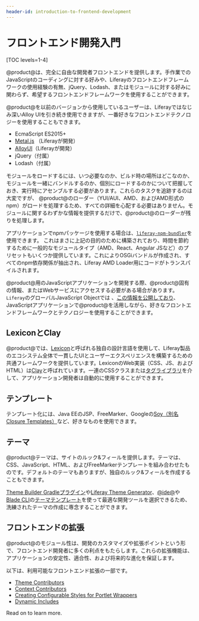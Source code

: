 ```yaml
---
header-id: introduction-to-frontend-development
---
```


# フロントエンド開発入門

[TOC levels=1-4]

@product@は、完全に自由な開発者フロントエンドを提供します。手作業でのJavaScriptのコーディングに対する好みや、Liferayのフロントエンドフレームワークの使用経験の有無、jQuery、Lodash、またはモジュールに対する好みに関わらず、希望するフロントエンドフレームワークを使用することができます。

@product@を以前のバージョンから使用しているユーザーは、Liferayではなじみ深いAlloy UIを引き続き使用できますが、一番好きなフロントエンドテクノロジーを使用することもできます。

- EcmaScript ES2015+
- [Metal.js](https://metaljs.com/) （Liferayが開発）
- [AlloyUI](https://alloyui.com/)（Liferayが開発）
- jQuery（付属）
- Lodash（付属）

モジュールをロードするには、いつ必要なのか、ビルド時の場所はどこなのか、モジュールを一緒にバンドルするのか、個別にロードするのかについて把握しておき、実行時にアセンブルする必要があります。これらのタスクを追跡するのは大変ですが、
@product@のローダー（YUI/AUI、AMD、およびAMD形式のnpm）がロードを処理するため、すべての詳細を心配する必要はありません。モジュールに関するわずかな情報を提供するだけで、@product@のローダーが残りを処理します。

アプリケーションでnpmパッケージを使用する場合は、[`liferay-npm-bundler`](/docs/7-1/reference/-/knowledge_base/r/liferay-npm-bundler)を使用できます。
これはまさに上記の目的のために構築されており、時間を節約するために一般的なモジュールタイプ（AMD、React、Angular JSなど）のプリセットもいくつか提供しています。これによりOSGiバンドルが作成され、すべてのnpm依存関係が抽出され、Liferay AMD Loader用にコードがトランスパイルされます。

@product@用のJavaScriptアプリケーションを開発する際、@product@固有の情報、またはWebサービスにアクセスする必要がある場合があります。`Liferay`のグローバルJavaScript Objectでは 、[この情報を公開しており](/docs/7-1/tutorials/-/knowledge_base/t/liferay-javascript-apis)、JavaScriptアプリケーションで@product@を活用しながら、好きなフロントエンドフレームワークとテクノロジーを使用することができます。

## LexiconとClay

@product@では、[Lexicon](https://lexicondesign.io/docs/lexicon/)と呼ばれる独自の設計言語を使用して、Liferay製品のエコシステム全体で一貫したUIとユーザーエクスペリエンスを構築するための共通フレームワークを提供しています。LexiconのWeb実装（CSS、JS、およびHTML）は[Clay](https://claycss.com/docs/clay/)と呼ばれています。一連のCSSクラスまたは[タグライブラリ](/docs/7-1/tutorials/-/knowledge_base/t/using-the-clay-taglib-in-your-portlets)を介して、アプリケーション開発者は自動的に使用することができます。

## テンプレート

テンプレート化には、Java EEのJSP、FreeMarker、Googleの[Soy（別名Closure Templates）](/docs/7-1/tutorials/-/knowledge_base/t/liferay-soy-portlet)など、好きなものを使用できます。

## テーマ

@product@テーマは、サイトのルック&フィールを提供します。テーマは、CSS、JavaScript、HTML、およびFreeMarkerテンプレートを組み合わせたものです。デフォルトのテーマもありますが、独自のルック&フィールを作成することもできます。

[Theme Builder Gradleプラグイン](/docs/7-1/reference/-/knowledge_base/r/theme-builder-gradle-plugin)や[Liferay Theme Generator](/docs/7-1/tutorials/-/knowledge_base/t/creating-themes)、[@ide@](/docs/7-1/tutorials/-/knowledge_base/t/creating-themes-with-liferay-ide)や[Blade CLI](/docs/7-1/tutorials/-/knowledge_base/t/blade-cli)の[テーマテンプレート](/docs/7-1/reference/-/knowledge_base/r/theme-template)を使って最適な開発ツールを選択できるため、洗練されたテーマの作成に専念することができます。

## フロントエンドの拡張

@product@のモジュール性は、開発のカスタマイズや拡張ポイントという形で、フロントエンド開発者に多くの利点をもたらします。これらの拡張機能は、アプリケーションの安定性、適合性、および将来的な進化を保証します。

以下は、利用可能なフロントエンド拡張の一部です。

- [Theme Contributors](/docs/7-1/tutorials/-/knowledge_base/t/packaging-independent-ui-resources-for-your-site)
- [Context Contributors](/docs/7-1/tutorials/-/knowledge_base/t/injecting-additional-context-variables-into-your-templates)
- [Creating Configurable Styles for Portlet Wrappers](/docs/7-1/tutorials/-/knowledge_base/t/creating-configurable-styles-for-portlet-wrappers)
- [Dynamic Includes](/docs/7-1/tutorials/-/knowledge_base/t/adding-new-behavior-to-an-editor)

Read on to learn more.

